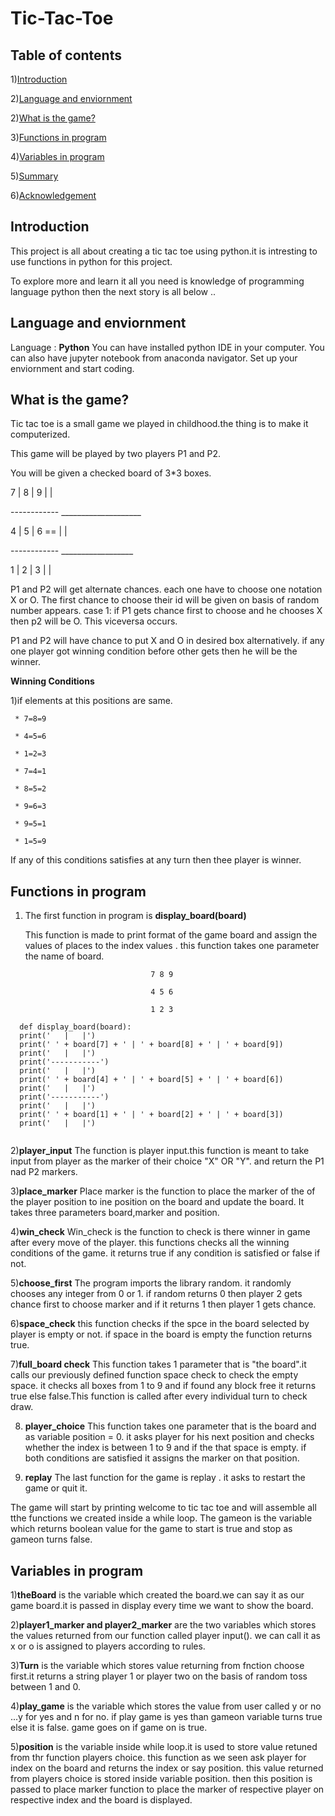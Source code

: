 # Tic-Tac-Toe
## Table of contents
1)[Introduction](#Introduction)

2)[Language and enviornment](#Language-and-enviornment)

2)[What is the game?](#what-is-the-game?)

3)[Functions in program](#Functions-in-program)

4)[Variables in program](#variables-in-program)

5)[Summary](#Summary)

6)[Acknowledgement](#acknowledgement)

## Introduction

This project is all about creating a tic tac toe using python.it is intresting to use functions in python for this project.

To explore more and learn it all you need is knowledge of programming language python then the next story is all below ..

## Language and enviornment

Language : **Python**
 You can have installed python IDE in your computer.
 You can also have jupyter notebook from anaconda navigator.
 Set up your enviornment and start coding.
 
 ## What is the game?
 
 Tic tac toe is a small game we played in childhood.the thing is to make it computerized.
 
 This game will be played by two players P1 and P2.
 
 You will be given a checked board of 3*3 boxes.
 

7 | 8 | 9                                 |      |

------------          ____________________

4 | 5 | 6        ==                       |      |    

------------          __________________

1 | 2 | 3                                 |       |                       
   
   P1 and P2 will get alternate chances.
   each one have to choose one notation X or O. The first chance to choose their id will be given on basis of random number appears.
   case 1: if P1 gets chance first to choose and he chooses X then p2 will be O.
   This viceversa occurs.
   
   P1 and P2 will have chance to put X and O in desired box alternatively.
   if any one player got winning condition before other gets then he will be the winner.
   
   
   **Winning Conditions**
   
   1)if elements at this positions are same.
     
     * 7=8=9
     
     * 4=5=6
     
     * 1=2=3
     
     * 7=4=1
     
     * 8=5=2
     
     * 9=6=3
     
     * 9=5=1
     
     * 1=5=9
     
   If any of this conditions satisfies at any turn then thee player is winner.
   
   ## Functions in program
   
   1) The first function in program is **display_board(board)**
   
       This function is made to print format of the game board and assign the values 
       of places to the index values .
       this function takes one parameter the name of board.
       
                                      7 8 9
       
                                      4 5 6
                                      
                                      1 2 3
                                      
                                      
  ```
    def display_board(board):
    print('   |   |')
    print(' ' + board[7] + ' | ' + board[8] + ' | ' + board[9])
    print('   |   |')
    print('-----------')
    print('   |   |')
    print(' ' + board[4] + ' | ' + board[5] + ' | ' + board[6])
    print('   |   |')
    print('-----------')
    print('   |   |')
    print(' ' + board[1] + ' | ' + board[2] + ' | ' + board[3])
    print('   |   |')
    
  ```
    
   2)**player_input**
      The function is player input.this function is meant to take input from player as the marker of their choice "X" OR "Y".
      and return the P1 nad P2 markers.
   
   3)**place_marker**
      Place marker is the function to place the marker of the of the player position to ine position on the board and update the board.
       It takes three parameters board,marker and position.
    
    
   4)**win_check**
        Win_check is the function to check is there winner in game after every move of the player.
        this functions checks all the winning conditions of the game.
        it returns true if any condition is satisfied or false if not.
     
   5)**choose_first**
        The program imports the library random.
        it randomly chooses any integer from 0 or 1.
        if random returns 0 then player 2 gets chance first to choose marker and if it returns 1 then player 1 gets chance.
    
    
  6)**space_check**
    this function checks if the spce in the board selected by player is empty or not.
    if space in the board is empty the function returns true.
   
   
  7)**full_board check**
      This function takes 1 parameter that is "the board".it calls our previously defined function space check to check the empty space.
      it checks all boxes from  1 to 9 and if found any block free it returns true else false.This function is called after every individual turn to check draw.
      
      
  8) **player_choice**
      This function takes one parameter that is the board and as variable position = 0.
      it asks player for his next position and checks whether the index is between 1 to 9 and if the that space is empty.
      if both conditions are satisfied it assigns the marker on that position.
     
     
   9) **replay**
     The last function for the game is replay .
     it asks to restart the game or quit it.

      
  The game will start by printing welcome to tic tac toe and will assemble all tthe functions we created inside a while loop.
  The gameon is the variable which returns boolean value for the game to start is true and stop as gameon turns false.
  
  
  
 ## Variables in program
 
 1)**theBoard** is the variable which created the board.we can say it as our game board.it is passed in display every time we want to show the board.

 2)**player1_marker and player2_marker** are the two variables which stores the values returned from our function called player input().
   we can call it as x or o is assigned to players according to rules.
   
 3)**Turn** is the variable which stores value returning from fnction choose first.it returns a string player 1 or player two on the basis of random toss between  1 and  0.

 4)**play_game** is the variable which stores the value from user called y or no ...y for yes and n for no.
   if play game is yes than gameon variable turns true else it is false.
   game goes on if game on is true.
   
 5)**position** is the variable inside while loop.it is  used to store value retuned from thr function players choice.
   this function as we seen ask player for index on the board and returns the index or say position.
   this value returned from players choice is stored inside variable position.
   then this position is passed to place marker function to place the marker of respective player on respective index and the board is displayed.
   
   
